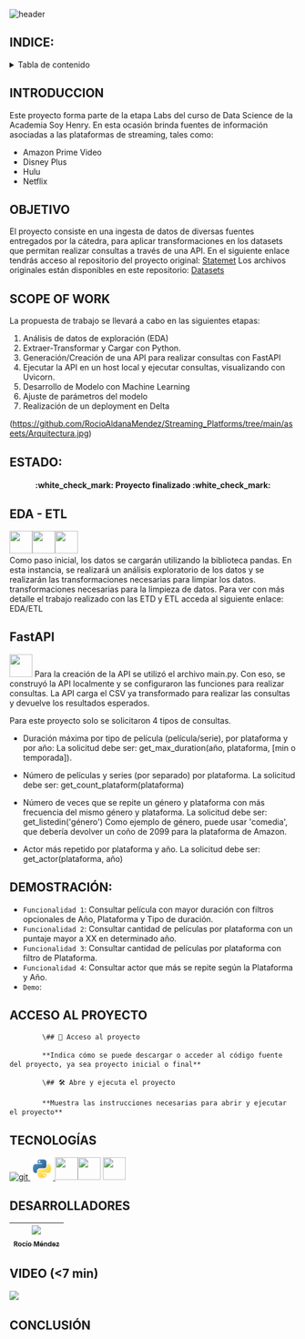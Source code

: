 ![header](https://capsule-render.vercel.app/api?type=waving&height=300&section=header&text=%20Machine%20Learning%20Operations%20(MLOps),%20Rocío%20Méndez&fontSize=30&&color=15:92a8d1,100:f7cac9&desc=%20%20&fontColor=ff6347&fontAlignY=35)


## INDICE:
<!-- TABLE OF CONTENTS -->
<details>
  <summary>Tabla de contenido</summary>
  <ol>
    <li><a href="#header">TÍTULO E IMAGEN DE PORTADA</a></li>
     <li><a href="#INDICE">ÍNDICE</a></li>
     <li><a href="#INTRODUCCIÓN">INTRODUCCIÓN</a></li>
      <li><a href="#OBJETIVO">OBJETIVO</a></li>
    <li><a href="#DESCRIPCION">DESCRIPCIÓN</a></li>
    <li><a href="#ESTADO">ESTADO</a></li>
    <li><a href="#DEMOSTRACIÓNs">DEMOSTRACIÓN</a></li>
    <li><a href="#ACCESO">ACCESO AL PROYECTO</a></li>
    <li><a href="#TECNOLOGÍAS UTILIZADAS">TECNOLOGÍAS UTILIZADAS</a></li>
    <li><a href="#DESARROLLADORES">DESARROLLADORES DEL PROYECTO</a></li>
    <li><a href="#CONCLUSIÓN">CONCLUSIÓN</a></li>
  </ol>
</details>

## **INTRODUCCION**
Este proyecto forma parte de la etapa Labs del curso de Data Science de la Academia Soy Henry.
En esta ocasión brinda fuentes de información asociadas a las plataformas de streaming, tales como:
- Amazon Prime Video
- Disney Plus
- Hulu
- Netflix

## **OBJETIVO**
El proyecto consiste en una ingesta de datos de diversas fuentes entregados por la cátedra, para aplicar transformaciones en los datasets que permitan realizar consultas a través de una API. En el siguiente enlace tendrás acceso al repositorio del proyecto original:  [Statemet](https://github.com/RocioAldanaMendez/Streaming_Plataforms)
Los archivos originales están disponibles en este repositorio:  [Datasets](https://github.com/HX-PRomero/PI_ML_OPS)


## SCOPE OF WORK
La propuesta de trabajo se llevará a cabo en las siguientes etapas:

1. Análisis de datos de exploración (EDA)
2. Extraer-Transformar y Cargar con Python.
3. Generación/Creación de una API para realizar consultas con FastAPI
4. Ejecutar la API en un host local y ejecutar consultas, visualizando con Uvicorn.
5. Desarrollo de Modelo con Machine Learning
6. Ajuste de parámetros del modelo
7. Realización de un deployment en Delta 

(https://github.com/RocioAldanaMendez/Streaming_Platforms/tree/main/aseets/Arquitectura.jpg)

## ESTADO:
<h4 align="center">
:white_check_mark: Proyecto finalizado :white_check_mark:
</h4>

## EDA - ETL
<img src="https://cdn.jsdelivr.net/gh/devicons/devicon/icons/python/python-original.svg" width=40px height=40px/><img src="https://cdn.jsdelivr.net/gh/devicons/devicon/icons/jupyter/jupyter-original-wordmark.svg" width=40px height=40px/><img src="https://cdn.jsdelivr.net/gh/devicons/devicon/icons/pandas/pandas-original.svg" width=40px height=40px/>  
Como paso inicial, los datos se cargarán utilizando la biblioteca pandas. En esta instancia, se realizará un análisis exploratorio de los datos y se realizarán las transformaciones necesarias para limpiar los datos. transformaciones necesarias para la limpieza de datos. Para ver con más detalle el trabajo realizado con las ETD y ETL acceda al siguiente enlace: EDA/ETL

## FastAPI
<img src="https://cdn.jsdelivr.net/gh/devicons/devicon/icons/fastapi/fastapi-original.svg" width=40px height=40px/>
Para la creación de la API se utilizó el archivo main.py. Con eso, se construyó la API localmente y se configuraron las funciones para realizar consultas. La API carga el CSV ya transformado para realizar las consultas y devuelve los resultados esperados.

Para este proyecto solo se solicitaron 4 tipos de consultas.

+ Duración máxima por tipo de película (película/serie), por plataforma y por año:
     La solicitud debe ser: get_max_duration(año, plataforma, [min o temporada]).

+ Número de películas y series (por separado) por plataforma.
     La solicitud debe ser: get_count_plataform(plataforma)
  
+ Número de veces que se repite un género y plataforma con más frecuencia del mismo género y plataforma.
     La solicitud debe ser: get_listedin('género')
     Como ejemplo de género, puede usar 'comedia', que debería devolver un coño de 2099 para la plataforma de Amazon.

+ Actor más repetido por plataforma y año.
   La solicitud debe ser: get_actor(plataforma, año)

## DEMOSTRACIÓN:
- `Funcionalidad 1`: Consultar película con mayor duración con filtros opcionales de Año, Plataforma y Tipo de duración.
- `Funcionalidad 2`: Consultar cantidad de películas por plataforma con un puntaje mayor a XX en determinado año.
- `Funcionalidad 3`: Consultar cantidad de películas por plataforma con filtro de Plataforma.
- `Funcionalidad 4`: Consultar actor que más se repite según la Plataforma y Año.
- `Demo`: 



## ACCESO AL PROYECTO
            \## 📁 Acceso al proyecto

            **Indica cómo se puede descargar o acceder al código fuente del proyecto, ya sea proyecto inicial o final**

            \## 🛠️ Abre y ejecuta el proyecto

            **Muestra las instrucciones necesarias para abrir y ejecutar el proyecto**

## TECNOLOGÍAS
 <a href="https://git-scm.com/" target="_blank" rel="noreferrer"> <img src="https://www.vectorlogo.zone/logos/git-scm/git-scm-icon.svg" alt="git" width="40" height="40"/> </a> <a href="https://www.python.org" target="_blank" rel="noreferrer"> <img src="https://raw.githubusercontent.com/devicons/devicon/master/icons/python/python-original.svg" alt="python" width="40" height="40"/> </a> <img src="https://cdn.jsdelivr.net/gh/devicons/devicon/icons/jupyter/jupyter-original-wordmark.svg" width=40px height=40px/><img src="https://cdn.jsdelivr.net/gh/devicons/devicon/icons/pandas/pandas-original.svg" width=40px height=40px/> <img src="https://cdn.jsdelivr.net/gh/devicons/devicon/icons/fastapi/fastapi-original.svg" width=40px height=40px/> 

## DESARROLLADORES

| [<img src="https://avatars.githubusercontent.com/u/83037176?v=4" width=115><br><sub>Rocío Méndez</sub>](https://github.com/RocioAldanaMendez) |
| :---: | 

## VIDEO (<7 min)
<img src="https://www.vectorlogo.zone/logos/youtube/youtube-ar21.svg"/> 

## CONCLUSIÓN

